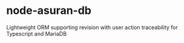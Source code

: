 # node-asuran-db
Lightweight ORM supporting revision with user action traceability for Typescript and MariaDB
